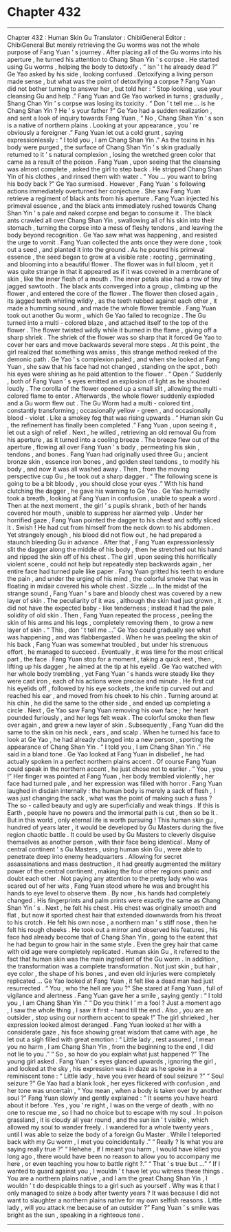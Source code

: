 
# Chapter 432


---

Chapter 432 : Human Skin Gu
Translator :
ChibiGeneral
Editor :
ChibiGeneral
But merely retrieving the Gu worms was not the whole purpose of Fang Yuan ’ s journey .
After placing all of the Gu worms into his aperture , he turned his attention to Chang Shan Yin ’ s corpse .
He started using Gu worms , helping the body to detoxify .
“ Isn ’ t he already dead ?” Ge Yao asked by his side , looking confused . Detoxifying a living person made sense , but what was the point of detoxifying a corpse ?
Fang Yuan did not bother turning to answer her , but told her : “ Stop looking , use your cleansing Gu and help .”
Fang Yuan and Ge Yao worked in turns ; gradually , Shang Chan Yin ’ s corpse was losing its toxicity .
“ Don ’ t tell me … is he Chang Shan Yin ? He ’ s your father ?” Ge Yao had a sudden realization , and sent a look of inquiry towards Fang Yuan , “ No , Chang Shan Yin ’ s son is a native of northern plains . Looking at your appearance , you ’ re obviously a foreigner .”
Fang Yuan let out a cold grunt , saying expressionlessly : “ I told you , I am Chang Shan Yin .”
As the toxins in his body were purged , the surface of Chang Shan Yin ’ s skin gradually returned to it ’ s natural complexion , losing the wretched green color that came as a result of the poison .
Fang Yuan , upon seeing that the cleansing was almost complete , asked the girl to step back . He stripped Chang Shan Yin of his clothes , and rinsed them with water .
“ You … you want to bring his body back ?” Ge Yao surmised .
However , Fang Yuan ’ s following actions immediately overturned her conjecture .
She saw Fang Yuan retrieve a regiment of black ants from his aperture .
Fang Yuan injected his primeval essence , and the black ants immediately rushed towards Chang Shan Yin ’ s pale and naked corpse and began to consume it .
The black ants crawled all over Chang Shan Yin , swallowing all of his skin into their stomach , turning the corpse into a mess of fleshy tendons , and leaving the body beyond recognition .
Ge Yao saw what was happening , and resisted the urge to vomit .
Fang Yuan collected the ants once they were done , took out a seed , and planted it into the ground .
As he poured his primeval essence , the seed began to grow at a visible rate : rooting , germinating , and blooming into a beautiful flower .
The flower was in full bloom , yet it was quite strange in that it appeared as if it was covered in a membrane of skin , like the inner flesh of a mouth . The inner petals also had a row of tiny jagged sawtooth .
The black ants converged into a group , climbing up the flower , and entered the core of the flower .
The flower then closed again , its jagged teeth whirling wildly , as the teeth rubbed against each other , it made a humming sound , and made the whole flower tremble .
Fang Yuan took out another Gu worm , which Ge Yao failed to recognize . The Gu turned into a multi - colored blaze , and attached itself to the top of the flower .
The flower twisted wildly while it burned in the flame , giving off a sharp shriek .
The shriek of the flower was so sharp that it forced Ge Yao to cover her ears and move backwards several more steps .
At this point , the girl realized that something was amiss , this strange method reeked of the demonic path . Ge Yao ’ s complexion paled , and when she looked at Fang Yuan , she saw that his face had not changed , standing on the spot , both his eyes were shining as he paid attention to the flower .
“ Open .” Suddenly , both of Fang Yuan ’ s eyes emitted an explosion of light as he shouted loudly .
The corolla of the flower opened up a small slit , allowing the multi - colored flame to enter . Afterwards , the whole flower suddenly exploded and a Gu worm flew out .
The Gu Worm had a multi - colored tint , constantly transforming ; occasionally yellow - green , and occasionally blood - violet . Like a smokey fog that was rising upwards .
“ Human skin Gu , the refinement has finally been completed .” Fang Yuan , upon seeing it , let out a sigh of relief . Next , he willed , retrieving an old removal Gu from his aperture , as it turned into a cooling breeze .
The breeze flew out of the aperture , flowing all over Fang Yuan ’ s body , permeating his skin , tendons , and bones .
Fang Yuan had originally used three Gu ; ancient bronze skin , essence iron bones , and golden steel tendons , to modify his body , and now it was all washed away .
Then , from the moving perspective cup Gu , he took out a sharp dagger .
“ The following scene is going to be a bit bloody , you should close your eyes .” With his hand clutching the dagger , he gave his warning to Ge Yao .
Ge Yao hurriedly took a breath , looking at Fang Yuan in confusion , unable to speak a word .
Then at the next moment , the girl ’ s pupils shrank , both of her hands covered her mouth , unable to suppress her alarmed yelp .
Under her horrified gaze , Fang Yuan pointed the dagger to his chest and softly sliced it .
Swish !
He had cut from himself from the neck down to his abdomen .
Yet strangely enough , his blood did not flow out , he had prepared a staunch bleeding Gu in advance .
After that , Fang Yuan expressionlessly slit the dagger along the middle of his body , then he stretched out his hand and ripped the skin off of his chest .
The girl , upon seeing this horrifically violent scene , could not help but repeatedly step backwards again , her entire face had turned pale like paper .
Fang Yuan gritted his teeth to endure the pain , and under the urging of his mind , the colorful smoke that was in floating in midair covered his whole chest .
Sizzle …
In the midst of the strange sound , Fang Yuan ’ s bare and bloody chest was covered by a new layer of skin .
The peculiarity of it was , although the skin had just grown , it did not have the expected baby - like tenderness ; instead it had the pale solidity of old skin .
Then , Fang Yuan repeated the process , peeling the skin of his arms and his legs , completely removing them , to grow a new layer of skin .
“ This , don ’ t tell me …” Ge Yao could gradually see what was happening , and was flabbergasted .
When he was peeling the skin of his back , Fang Yuan was somewhat troubled , but under his strenuous effort , he managed to succeed .
Eventually , it was time for the most critical part , the face .
Fang Yuan stop for a moment , taking a quick rest , then , lifting up his dagger , he aimed at the tip at his eyelid .
Ge Yao watched with her whole body trembling , yet Fang Yuan ’ s hands were steady like they were cast iron , each of his actions were precise and minute . He first cut his eyelids off , followed by his eye sockets , the knife tip curved out and reached his ear , and moved from his cheek to his chin .
Turning around at his chin , he did the same to the other side , and ended up completing a circle .
Next , Ge Yao saw Fang Yuan removing his own face ; her heart pounded furiously , and her legs felt weak .
The colorful smoke then flew over again , and grew a new layer of skin .
Subsequently , Fang Yuan did the same to the skin on his neck , ears , and scalp .
When he turned his face to look at Ge Yao , he had already changed into a new person , sporting the appearance of Chang Shan Yin .
“ I told you , I am Chang Shan Yin .” He said in a bland tone .
Ge Yao looked at Fang Yuan in disbelief , he had actually spoken in a perfect northern plains accent .
Of course Fang Yuan could speak in the northern accent , he just chose not to earlier .
“ You , you !” Her finger was pointed at Fang Yuan , her body trembled violently , her face had turned pale , and her expression was filled with horror .
Fang Yuan laughed in disdain internally :
the human body is merely a sack of flesh , I was just changing the sack , what was the point of making such a fuss ? The so - called beauty and ugly are superficially and weak things . If this is Earth , people have no powers and the immortal path is cut , then so be it . But in this world , only eternal life is worth pursuing !
This human skin gu , hundred of years later , it would be developed by Gu Masters during the five region chaotic battle . It could be used by Gu Masters to cleverly disguise themselves as another person , with their face being identical .
Many of central continent ’ s Gu Masters , using human skin Gu , were able to penetrate deep into enemy headquarters . Allowing for secret assassinations and mass destruction , it had greatly augmented the military power of the central continent , making the four other regions panic and doubt each other .
Not paying any attention to the pretty lady who was scared out of her wits , Fang Yuan stood where he was and brought his hands to eye level to observe them .
By now , his hands had completely changed .
His fingerprints and palm prints were exactly the same as Chang Shan Yin ’ s .
Next , he felt his chest .
His chest was originally smooth and flat , but now it sported chest hair that extended downwards from his throat to his crotch .
He felt his own nose , a northern man ’ s stiff nose , then he felt his rough cheeks . He took out a mirror and observed his features , his face had already become that of Chang Shan Yin , going to the extent that he had begun to grow hair in the same style . Even the grey hair that came with old age were completely replicated .
Human skin Gu , it referred to the fact that human skin was the main ingredient of the Gu worm . In addition , the transformation was a complete transformation . Not just skin , but hair , eye color , the shape of his bones , and even old injuries were completely replicated
…
Ge Yao looked at Fang Yuan , it felt like a dead man had just resurrected .
“ You , who the hell are you ?” She stared at Fang Yuan , full of vigilance and alertness .
Fang Yuan gave her a smile , saying gently : “ I told you , I am Chang Shan Yin .”
“ Do you think I ’ m a fool ? Just a moment ago , I saw the whole thing , I saw it first - hand till the end . Also , you are an outsider , stop using our northern accent to speak !” The girl shrieked , her expression looked almost deranged .
Fang Yuan looked at her with a considerate gaze , his face showing great wisdom that came with age , he let out a sigh filled with great emotion : “ Little lady , rest assured , I mean you no harm , I am Chang Shan Yin , from the beginning to the end , I did not lie to you .”
“ So , so how do you explain what just happened ?” The young girl asked .
Fang Yuan ’ s eyes glanced upwards , ignoring the girl , and looked at the sky , his expression was in daze as he spoke in a reminiscent tone : “ Little lady , have you ever heard of soul seizure ?”
“ Soul seizure ?” Ge Yao had a blank look , her eyes flickered with confusion , and her tone was uncertain , “ You mean , when a body is taken over by another soul ?”
Fang Yuan slowly and gently explained : “ It seems you have heard about it before . Yes , you ’ re right , I was on the verge of death , with no one to rescue me , so I had no choice but to escape with my soul . In poison grassland , it is cloudy all year round , and the sun isn ’ t visible , which allowed my soul to wander freely . I wandered for a whole twenty years , until I was able to seize the body of a foreign Gu Master . While I teleported back with my Gu worm , I met you coincidentally .”
“ Really ? Is what you are saying really true ?”
“ Hehehe , if I meant you harm , I would have killed you long ago , there would have been no reason to allow you to accompany me here , or even teaching you how to battle right ?.”
“ That ’ s true but …”
“ If I wanted to guard against you , I wouldn ’ t have let you witness these things . You are a northern plains native , and I am the great Chang Shan Yin , I wouldn ’ t do despicable things to a girl such as yourself . Why was it that I only managed to seize a body after twenty years ? It was because I did not want to slaughter a northern plains native for my own selfish reasons . Little lady , will you attack me because of an outsider ?” Fang Yuan ’ s smile was bright as the sun , speaking in a righteous tone .

---

